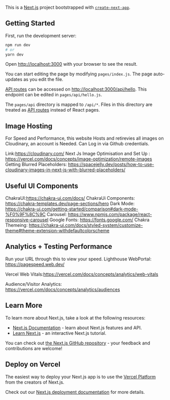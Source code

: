 This is a [Next.js](https://nextjs.org/) project bootstrapped with [`create-next-app`](https://github.com/vercel/next.js/tree/canary/packages/create-next-app).

## Getting Started

First, run the development server:

```bash
npm run dev
# or
yarn dev
```

Open [http://localhost:3000](http://localhost:3000) with your browser to see the result.

You can start editing the page by modifying `pages/index.js`. The page auto-updates as you edit the file.

[API routes](https://nextjs.org/docs/api-routes/introduction) can be accessed on [http://localhost:3000/api/hello](http://localhost:3000/api/hello). This endpoint can be edited in `pages/api/hello.js`.

The `pages/api` directory is mapped to `/api/*`. Files in this directory are treated as [API routes](https://nextjs.org/docs/api-routes/introduction) instead of React pages.



## Image Hosting
For Speed and Performance, this website Hosts and retirevies all images on Cloudinary, an account is Needed.
Can Log in via Github credentials.

Link:https://cloudinary.com/
Next Js Image Optimisation and Set Up : https://vercel.com/docs/concepts/image-optimization/remote-images
Getting Blurred Placeholders: https://spacejelly.dev/posts/how-to-use-cloudinary-images-in-next-js-with-blurred-placeholders/


## Useful UI Components
 ChakraUI:https://chakra-ui.com/docs/
 ChakraUi Components: https://chakra-templates.dev/page-sections/hero
 Dark Mode: https://chakra-ui.com/getting-started/comparison#dark-mode-%F0%9F%8C%9C
 Carousel: https://www.npmjs.com/package/react-responsive-carousel
 Google Fonts: https://fonts.google.com/
 Chakra Themeing: https://chakra-ui.com/docs/styled-system/customize-theme#theme-extension-withdefaultcolorscheme




## Analytics + Testing Performance
Run your URL through this to view your speed. 
Lighthouse WebPortal: https://pagespeed.web.dev/

Vercel Web Vitals:https://vercel.com/docs/concepts/analytics/web-vitals


Audience/Visitor Analytics: https://vercel.com/docs/concepts/analytics/audiences


## Learn More

To learn more about Next.js, take a look at the following resources:

- [Next.js Documentation](https://nextjs.org/docs) - learn about Next.js features and API.
- [Learn Next.js](https://nextjs.org/learn) - an interactive Next.js tutorial.

You can check out [the Next.js GitHub repository](https://github.com/vercel/next.js/) - your feedback and contributions are welcome!

## Deploy on Vercel

The easiest way to deploy your Next.js app is to use the [Vercel Platform](https://vercel.com/new?utm_medium=default-template&filter=next.js&utm_source=create-next-app&utm_campaign=create-next-app-readme) from the creators of Next.js.

Check out our [Next.js deployment documentation](https://nextjs.org/docs/deployment) for more details.
